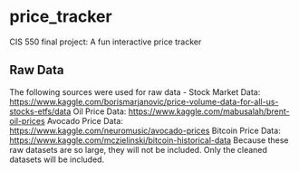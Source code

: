 # price_tracker
CIS 550 final project: A fun interactive price tracker
## Raw Data
The following sources were used for raw data -
Stock Market Data: https://www.kaggle.com/borismarjanovic/price-volume-data-for-all-us-stocks-etfs/data
Oil Price Data: https://www.kaggle.com/mabusalah/brent-oil-prices
Avocado Price Data: https://www.kaggle.com/neuromusic/avocado-prices
Bitcoin Price Data: https://www.kaggle.com/mczielinski/bitcoin-historical-data
Because these raw datasets are so large, they will not be included. Only the cleaned datasets will be included. 
